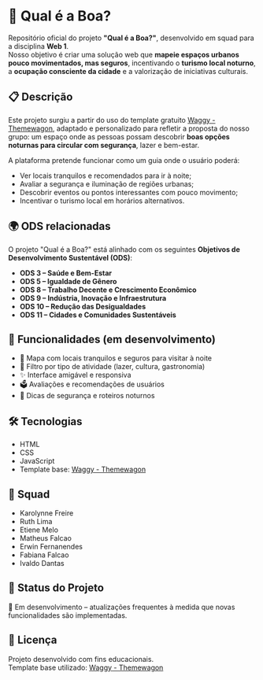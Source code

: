 # 🌙 Qual é a Boa?

Repositório oficial do projeto **"Qual é a Boa?"**, desenvolvido em squad para a disciplina **Web 1**.  
Nosso objetivo é criar uma solução web que **mapeie espaços urbanos pouco movimentados, mas seguros**, incentivando o **turismo local noturno**, a **ocupação consciente da cidade** e a valorização de iniciativas culturais.

## 📋 Descrição

Este projeto surgiu a partir do uso do template gratuito [Waggy - Themewagon](https://themewagon.com/themes/waggy/), adaptado e personalizado para refletir a proposta do nosso grupo: um espaço onde as pessoas possam descobrir **boas opções noturnas para circular com segurança**, lazer e bem-estar.

A plataforma pretende funcionar como um guia onde o usuário poderá:

- Ver locais tranquilos e recomendados para ir à noite;
- Avaliar a segurança e iluminação de regiões urbanas;
- Descobrir eventos ou pontos interessantes com pouco movimento;
- Incentivar o turismo local em horários alternativos.

## 🌍 ODS relacionadas

O projeto "Qual é a Boa?" está alinhado com os seguintes **Objetivos de Desenvolvimento Sustentável (ODS)**:

- **ODS 3 – Saúde e Bem-Estar**
- **ODS 5 – Igualdade de Gênero**
- **ODS 8 – Trabalho Decente e Crescimento Econômico**
- **ODS 9 – Indústria, Inovação e Infraestrutura**
- **ODS 10 – Redução das Desigualdades**
- **ODS 11 – Cidades e Comunidades Sustentáveis**

## 🚀 Funcionalidades (em desenvolvimento)

- 📍 Mapa com locais tranquilos e seguros para visitar à noite
- 🌙 Filtro por tipo de atividade (lazer, cultura, gastronomia)
- ✨ Interface amigável e responsiva
- 🗳️ Avaliações e recomendações de usuários
- 🧭 Dicas de segurança e roteiros noturnos

## 🛠️ Tecnologias

- HTML
- CSS
- JavaScript
- Template base: [Waggy - Themewagon](https://themewagon.com/themes/waggy/)

## 👥 Squad

- Karolynne Freire  
- Ruth Lima
- Etiene Melo
- Matheus Falcao
- Erwin Fernanendes
- Fabiana Falcao
- Ivaldo Dantas


## 🧱 Status do Projeto

🚧 Em desenvolvimento – atualizações frequentes à medida que novas funcionalidades são implementadas.

## 📝 Licença

Projeto desenvolvido com fins educacionais.  
Template base utilizado: [Waggy - Themewagon](https://themewagon.com/themes/waggy/)
